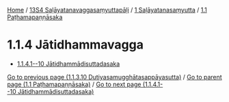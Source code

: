 
[Home](/) / [13S4 Saḷāyatanavaggasaṃyuttapāḷi](../...md) / [1 Saḷāyatanasaṃyutta](...md) / [1.1 Paṭhamapaṇṇāsaka](../13S4/1/1.1.md)

# 1.1.4 Jātidhammavagga

* [1.1.4.1--10 Jātidhammādisuttadasaka](1.1.4/1.1.4.1--10.md)

[Go to previous page (1.1.3.10 Dutiyasamugghātasappāyasutta)](1.1.3/1.1.3.10.md) / [Go to parent page (1.1 Paṭhamapaṇṇāsaka)](../13S4/1/1.1.md) / [Go to next page (1.1.4.1--10 Jātidhammādisuttadasaka)](1.1.4/1.1.4.1--10.md)


